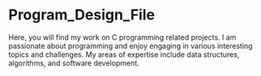 # Program_Design_File
Here, you will find my work on C programming related projects. I am passionate about programming and enjoy engaging in various interesting topics and challenges. My areas of expertise include data structures, algorithms, and software development.
